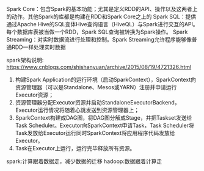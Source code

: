 Spark Core：包含Spark的基本功能；尤其是定义RDD的API、操作以及这两者上的动作。其他Spark的库都是构建在RDD和Spark Core之上的
Spark SQL：提供通过Apache Hive的SQL变体Hive查询语言（HiveQL）与Spark进行交互的API。每个数据库表被当做一个RDD，Spark SQL查询被转换为Spark操作。
Spark Streaming：对实时数据流进行处理和控制。Spark Streaming允许程序能够像普通RDD一样处理实时数据

spark架构说明:
https://www.cnblogs.com/shishanyuan/archive/2015/08/19/4721326.html

1.   构建Spark Application的运行环境（启动SparkContext），SparkContext向资源管理器（可以是Standalone、Mesos或YARN）注册并申请运行Executor资源；
2.   资源管理器分配Executor资源并启动StandaloneExecutorBackend，Executor运行情况将随着心跳发送到资源管理器上；
3.   SparkContext构建成DAG图，将DAG图分解成Stage，并把Taskset发送给Task Scheduler。Executor向SparkContext申请Task，Task Scheduler将Task发放给Executor运行同时SparkContext将应用程序代码发放给Executor。
4.   Task在Executor上运行，运行完毕释放所有资源。

spark:计算跟着数据走，减少数据的迁移
hadoop:数据跟着计算走
